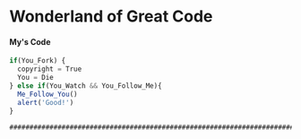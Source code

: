 # Wonderland of Great Code
#### My's Code
```javascript
if(You_Fork) {
  copyright = True
  You = Die
} else if(You_Watch && You_Follow_Me){
  Me_Follow_You()
  alert('Good!')
}
```
```markdown
##################################################################################################################
```

